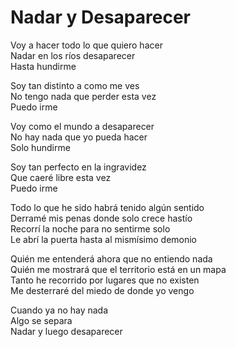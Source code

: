 # Nadar y Desaparecer  

Voy a hacer todo lo que quiero hacer  
Nadar en los ríos desaparecer  
Hasta hundirme  

Soy tan distinto a como me ves  
No tengo nada que perder esta vez  
Puedo irme  

Voy como el mundo a desaparecer  
No hay nada que yo pueda hacer  
Solo hundirme  

Soy tan perfecto en la ingravidez  
Que caeré libre esta vez  
Puedo irme  

Todo lo que he sido habrá tenido algún sentido  
Derramé mis penas donde solo crece hastío  
Recorrí la noche para no sentirme solo  
Le abrí la puerta hasta al mismísimo demonio  

Quién me entenderá ahora que no entiendo nada  
Quién me mostrará que el territorio está en un mapa  
Tanto he recorrido por lugares que no existen  
Me desterraré del miedo de donde yo vengo  

Cuando ya no hay nada  
Algo se separa  
Nadar y luego desaparecer  
